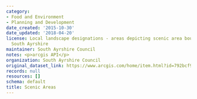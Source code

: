 ```yaml
---
category:
- Food and Environment
- Planning and Development
date_created: '2015-10-30'
date_updated: '2018-04-20'
license: Local landscape designations - areas depicting scenic area boundaries for
  South Ayrshire
maintainer: South Ayrshire Council
notes: <p>arcgis API</p>
organization: South Ayrshire Council
original_dataset_link: https://www.arcgis.com/home/item.html?id=792bcf9e8f654c209de6b05be1319506
records: null
resources: []
schema: default
title: Scenic Areas
---
```

